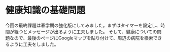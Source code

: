# 健康知識の基礎問題


今回の最終課題は春学期の強化版にしてみました。まずはタイマーを設定し、時間が経つとメッセージが出るように工夫しました。
そして、健康についての問題なので、最後のページにGoogleマップを貼り付けて、周辺の病院を検索できるように工夫をしました。
